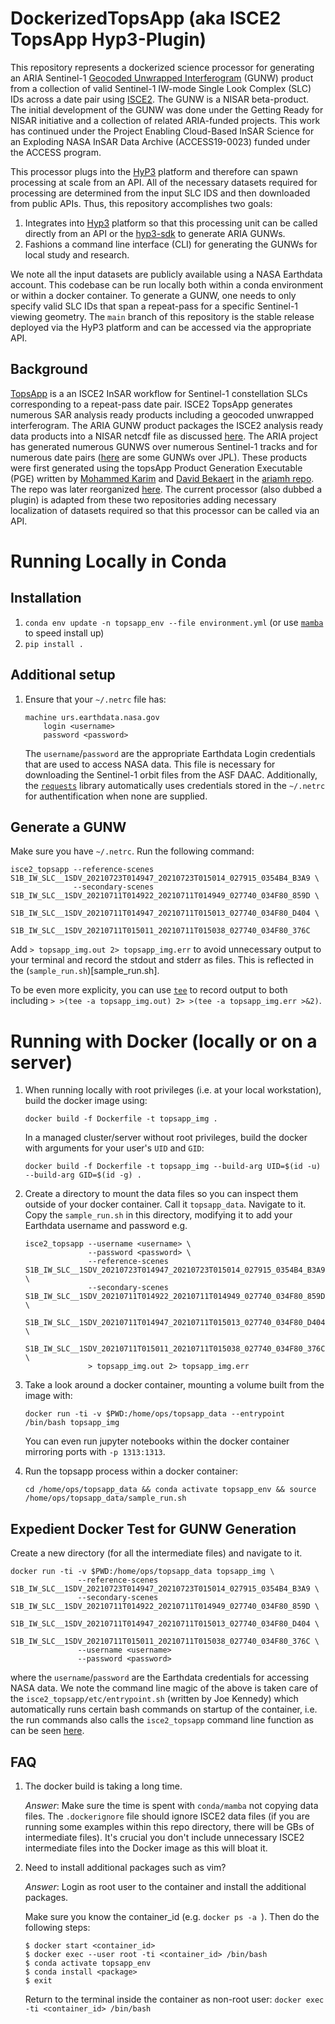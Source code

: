 # DockerizedTopsApp (aka ISCE2 TopsApp Hyp3-Plugin)

This repository represents a dockerized science processor for generating an ARIA Sentinel-1 [Geocoded Unwrapped Interferogram](https://aria.jpl.nasa.gov/products/standard-displacement-products.html) (GUNW) product from a collection of valid Sentinel-1 IW-mode Single Look Complex (SLC) IDs across a date pair using [ISCE2](https://github.com/isce-framework/isce2). The GUNW is a NISAR beta-product. The initial development of the GUNW was done under the Getting Ready for NISAR initiative and a collection of related ARIA-funded projects. This work has continued under the Project Enabling Cloud-Based InSAR Science for an Exploding NASA InSAR Data Archive (ACCESS19-0023) funded under the ACCESS program.

This processor plugs into the [HyP3](https://hyp3-docs.asf.alaska.edu/v2-transition/) platform and therefore can spawn processing at scale from an API. All of the necessary datasets required for processing are determined from the input SLC IDS and then downloaded from public APIs. Thus, this repository accomplishes two goals:

1. Integrates into [Hyp3](https://github.com/ASFHyP3/hyp3) platform so that this processing unit can be called directly from an API or the [hyp3-sdk](https://github.com/ASFHyP3/hyp3-sdk) to generate ARIA GUNWs.
2. Fashions a command line interface (CLI) for generating the GUNWs for local study and research.

We note all the input datasets are publicly available using a NASA Earthdata account. This codebase can be run locally both within a conda environment or within a docker container. To generate a GUNW, one needs to only specify valid SLC IDs that span a repeat-pass for a specific Sentinel-1 viewing geometry. The `main` branch of this repository is the stable release deployed via the HyP3 platform and can be accessed via the appropriate API.

## Background

[TopsApp](https://github.com/isce-framework/isce2-docs/blob/master/Notebooks/UNAVCO_2020/TOPS/topsApp.ipynb) is a an ISCE2 InSAR workflow for Sentinel-1 constellation SLCs corresponding to a repeat-pass date pair. ISCE2 TopsApp generates numerous SAR analysis ready products including a geocoded unwrapped interferogram. The ARIA GUNW product packages the ISCE2 analysis ready data products into a NISAR netcdf file as discussed [here](​https://asf.alaska.edu/data-sets/derived-data-sets/sentinel-1-interferograms/​). The ARIA project has generated numerous GUNWS over numerous Sentinel-1 tracks and for numerous date pairs ([here](https://search.asf.alaska.edu/#/?dataset=SENTINEL-1%20INTERFEROGRAM%20(BETA)&zoom=9.447&center=-117.753,33.588&polygon=POINT(-118.1724%2034.1996)&resultsLoaded=true&granule=S1-GUNW-A-R-137-tops-20210809_20210728-015757-34441N_32227N-PP-81c7-v2_0_4-amplitude) are some GUNWs over JPL). These products were first generated using the topsApp Product Generation Executable (PGE) written by [Mohammed Karim](https://github.com/mkarim2017) and [David Bekaert](https://github.com/dbekaert) in the [ariamh repo](https://github.com/aria-jpl/ariamh). The repo was later reorganized [here](https://github.com/aria-jpl/topsApp_pge). The current processor (also dubbed a plugin) is adapted from these two repositories adding necessary localization of datasets required so that this processor can be called via an API.


# Running Locally in Conda

## Installation

1. `conda env update -n topsapp_env --file environment.yml` (or use [`mamba`](https://github.com/mamba-org/mamba) to speed install up)
2. `pip install .`

## Additional setup

1. Ensure that your `~/.netrc` file has:
    ```
    machine urs.earthdata.nasa.gov
        login <username>
        password <password>
    ```
    The `username`/`password` are the appropriate Earthdata Login credentials that are used to access NASA data. This file is necessary for downloading the Sentinel-1 orbit files from the ASF DAAC. Additionally, the [`requests`](https://docs.python-requests.org/en/latest/) library automatically uses credentials stored in the `~/.netrc` for authentification when none are supplied.


## Generate a GUNW

Make sure you have `~/.netrc`. Run the following command:

```
isce2_topsapp --reference-scenes S1B_IW_SLC__1SDV_20210723T014947_20210723T015014_027915_0354B4_B3A9 \
              --secondary-scenes S1B_IW_SLC__1SDV_20210711T014922_20210711T014949_027740_034F80_859D \
                                 S1B_IW_SLC__1SDV_20210711T014947_20210711T015013_027740_034F80_D404 \
                                 S1B_IW_SLC__1SDV_20210711T015011_20210711T015038_027740_034F80_376C
```
Add `> topsapp_img.out 2> topsapp_img.err` to avoid unnecessary output to your terminal and record the stdout and stderr as files.
This is reflected in the (`sample_run.sh`)[sample_run.sh].

To be even more explicity, you can use [`tee`](https://en.wikipedia.org/wiki/Tee_(command)) to record output to both including `> >(tee -a topsapp_img.out) 2> >(tee -a topsapp_img.err >&2)`.

# Running with Docker (locally or on a server)

1. When running locally with root privileges (i.e. at your local workstation), build the docker image using:
    ```
   docker build -f Dockerfile -t topsapp_img .
   ```
   In a managed cluster/server without root privileges, build the docker with arguments for your user's `UID` and `GID`:
    ```
   docker build -f Dockerfile -t topsapp_img --build-arg UID=$(id -u) --build-arg GID=$(id -g) .
   ```

3. Create a directory to mount the data files so you can inspect them outside of your docker container. Call it `topsapp_data`. Navigate to it. Copy the `sample_run.sh` in this directory, modifying it to add your Earthdata username and password e.g.

    ```
    isce2_topsapp --username <username> \
                  --password <password> \
                  --reference-scenes S1B_IW_SLC__1SDV_20210723T014947_20210723T015014_027915_0354B4_B3A9 \
                  --secondary-scenes S1B_IW_SLC__1SDV_20210711T014922_20210711T014949_027740_034F80_859D \
                                     S1B_IW_SLC__1SDV_20210711T014947_20210711T015013_027740_034F80_D404 \
                                     S1B_IW_SLC__1SDV_20210711T015011_20210711T015038_027740_034F80_376C \
                  > topsapp_img.out 2> topsapp_img.err
   ```

4. Take a look around a docker container, mounting a volume built from the image with:

   ```docker run -ti -v $PWD:/home/ops/topsapp_data --entrypoint /bin/bash topsapp_img```

   You can even run jupyter notebooks within the docker container mirroring ports with `-p 1313:1313`.

5. Run the topsapp process within a docker container:

   ```cd /home/ops/topsapp_data && conda activate topsapp_env && source /home/ops/topsapp_data/sample_run.sh```

## Expedient Docker Test for GUNW Generation

Create a new directory (for all the intermediate files) and navigate to it.

```
docker run -ti -v $PWD:/home/ops/topsapp_data topsapp_img \
               --reference-scenes S1B_IW_SLC__1SDV_20210723T014947_20210723T015014_027915_0354B4_B3A9 \
               --secondary-scenes S1B_IW_SLC__1SDV_20210711T014922_20210711T014949_027740_034F80_859D \
                                    S1B_IW_SLC__1SDV_20210711T014947_20210711T015013_027740_034F80_D404 \
                                    S1B_IW_SLC__1SDV_20210711T015011_20210711T015038_027740_034F80_376C \
               --username <username>
               --password <password>
```
where the `username`/`password` are the Earthdata credentials for accessing NASA data. We note the command line magic of the above is taken care of the `isce2_topsapp/etc/entrypoint.sh` (written by Joe Kennedy) which automatically runs certain bash commands on startup of the container, i.e. the run commands also calls the `isce2_topsapp` command line function as can be seen [here](isce2_topsapp/etc/entrypoint.sh).

## FAQ

1. The docker build is taking a long time.

    *Answer*: Make sure the time is spent with `conda/mamba` not copying data files. The `.dockerignore` file should ignore ISCE2 data files (if you are running some examples within this repo directory, there will be GBs of intermediate files). It's crucial you don't include unnecessary ISCE2 intermediate files into the Docker image as this will bloat it.

2. Need to install additional packages such as vim?

   *Answer*: Login as root user to the container and install the additional packages.

   Make sure you know the container_id (e.g. ```docker ps -a ```). Then do the following steps:
   ```
   $ docker start <container_id>
   $ docker exec --user root -ti <container_id> /bin/bash
   $ conda activate topsapp_env
   $ conda install <package>
   $ exit
   ```
   Return to the terminal inside the container as non-root user: ```docker exec -ti <container_id> /bin/bash```

